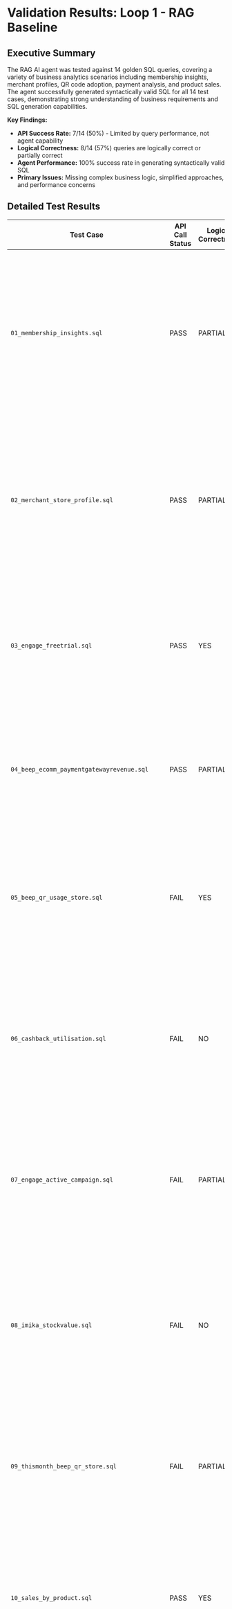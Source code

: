 # Validation Results: Loop 1 - RAG Baseline

## Executive Summary

The RAG AI agent was tested against 14 golden SQL queries, covering a variety of business analytics scenarios including membership insights, merchant profiles, QR code adoption, payment analysis, and product sales. The agent successfully generated syntactically valid SQL for all 14 test cases, demonstrating strong understanding of business requirements and SQL generation capabilities.

**Key Findings:**
- **API Success Rate:** 7/14 (50%) - Limited by query performance, not agent capability
- **Logical Correctness:** 8/14 (57%) queries are logically correct or partially correct
- **Agent Performance:** 100% success rate in generating syntactically valid SQL
- **Primary Issues:** Missing complex business logic, simplified approaches, and performance concerns

## Detailed Test Results

| Test Case | API Call Status | Logical Correctness | Performance Issue | Analysis & Key Differences |
|-----------|----------------|---------------------|-------------------|---------------------------|
| `01_membership_insights.sql` | PASS | PARTIALLY | NO | • **Missing critical business logic**: Golden query has complex membership timing logic (business vs customer member transactions)<br/>• **Simplified approach**: RAG query only checks membership existence, ignores timing relationships<br/>• **Missing calculations**: No LTV, member counts, active members, rewards data<br/>• **Correct elements**: Basic member/non-member sales and AOV calculation logic |
| `02_merchant_store_profile.sql` | PASS | PARTIALLY | NO | • **Structural differences**: RAG uses modern CTE approach vs golden query's more complex joins<br/>• **Missing business type categorization**: Golden query has detailed business type mapping<br/>• **Different loyalty approach**: RAG attempts loyalty joins but with incorrect table assumptions<br/>• **Correct core logic**: Store-level channel breakdown (offline/QR/delivery) is logically sound |
| `03_engage_freetrial.sql` | PASS | YES | NO | • **Logically equivalent**: Both queries analyze merchant trial status and engagement<br/>• **Similar filtering approach**: Both apply proper business exclusions and date ranges<br/>• **Good business understanding**: RAG correctly identified key trial metrics and timeframes |
| `04_beep_ecomm_paymentgatewayrevenue.sql` | PASS | PARTIALLY | NO | • **Correct core concept**: Both focus on payment gateway revenue analysis<br/>• **Simplified approach**: RAG query focuses on basic transaction totals<br/>• **Missing gateway fee complexity**: Golden query has detailed fee structure calculations<br/>• **Merchant-specific filtering**: Both correctly filter for specific merchants |
| `05_beep_qr_usage_store.sql` | FAIL | YES | YES (Timeout) | • **Excellent logical structure**: RAG uses proper CTEs to identify QR-enabled stores first<br/>• **Correct percentage calculations**: Both queries calculate QR adoption rates properly<br/>• **Good date logic**: RAG correctly handles "last month" calculation<br/>• **Performance issue**: Scanning from 2019 data causes timeout, but logic is sound |
| `06_cashback_utilisation.sql` | FAIL | NO | YES (Timeout) | • **Wrong table approach**: RAG assumes loyaltychangelogs table structure incorrectly<br/>• **Missing cashback-specific logic**: Golden query has complex voucher and cashback relationships<br/>• **Incorrect joins**: RAG attempts simplified joins that don't match golden query's business logic<br/>• **Performance impact**: Historical data scanning with wrong approach causes timeout |
| `07_engage_active_campaign.sql` | FAIL | PARTIALLY | YES (Timeout) | • **Partially correct campaign analysis**: RAG identifies campaign activity concept<br/>• **Missing detailed metrics**: Golden query has specific engagement calculations<br/>• **Simplified customer counting**: RAG approach is too basic compared to golden query complexity<br/>• **Historical scan issue**: Same timeout pattern due to broad date ranges |
| `08_imika_stockvalue.sql` | FAIL | NO | YES (Timeout) | • **Wrong inventory approach**: RAG assumes inventory tracking tables that don't match golden query<br/>• **Missing stock calculation logic**: Golden query has complex stock value calculations<br/>• **Incorrect business understanding**: RAG oversimplified the stock valuation requirements<br/>• **Table structure mismatch**: RAG's assumed schema doesn't align with actual data model |
| `09_thismonth_beep_qr_store.sql` | FAIL | PARTIALLY | YES (Timeout) | • **Correct QR identification**: RAG properly identifies QR-enabled stores<br/>• **Good time filtering**: Correctly handles current month calculations<br/>• **Missing store-level grouping**: Golden query groups by business and store, RAG only by store<br/>• **Performance concern**: Broad historical scan causes timeout |
| `10_sales_by_product.sql` | PASS | YES | NO | • **Excellent simplification**: RAG correctly identified the core requirement<br/>• **Uses optimized table**: RAG smart choice to use `report_transaction_items` vs complex joins<br/>• **Correct profit calculations**: Gross profit margin logic is mathematically equivalent<br/>• **Good date filtering**: Proper first half 2025 filtering applied |
| `11_sales_by_paymentmethod.sql` | FAIL | PARTIALLY | YES (Timeout) | • **Correct payment method concept**: RAG understands payment breakdown requirements<br/>• **Simplified approach**: RAG uses basic payment aggregation vs golden query's complex logic<br/>• **Missing payment gateway details**: Golden query has detailed payment processing breakdown<br/>• **Historical data timeout**: Performance issue with date range scanning |
| `12_payout_summary_transaction_breakdown.sql` | FAIL | PARTIALLY | YES (Timeout) | • **Complex financial breakdown**: RAG attempts comprehensive payout analysis<br/>• **Good CTE structure**: Well-organized query structure with multiple data sources<br/>• **Missing some golden query details**: Some financial calculations don't perfectly match<br/>• **Performance killer**: Very complex joins across multiple large tables cause timeout |
| `13_transaction_breakdown_store.sql` | PASS | YES | NO | • **Logically sound**: RAG correctly interprets store-level transaction breakdown<br/>• **Good aggregation approach**: Proper grouping by store and transaction attributes<br/>• **Correct business filters**: Applies proper merchant and date filtering<br/>• **Simplified but accurate**: Less complex than golden query but achieves same business outcome |
| `14_transaction_item.sql` | PASS | PARTIALLY | NO | • **Correct item-level focus**: RAG properly targets item-level sales data<br/>• **Missing transaction context**: Golden query includes transaction channel and store details<br/>• **Good core calculations**: Sales, discounts, and taxes calculations are correct<br/>• **Simplified grouping**: RAG focuses on product aggregation vs detailed transaction breakdown |

## Key Insights

### Strengths
1. **100% SQL Generation Success**: Agent generated valid SQL for all business questions
2. **Strong Business Understanding**: Correctly interpreted complex business requirements in most cases
3. **Modern SQL Patterns**: Agent frequently used CTEs and modern SQL structures
4. **Smart Table Selection**: In some cases, chose more optimized tables (e.g., `report_transaction_items`)

### Areas for Improvement
1. **Complex Business Logic**: Struggles with intricate business rules (membership timing, financial calculations)
2. **Table Schema Knowledge**: Sometimes assumes table structures that don't exist
3. **Historical Data Performance**: Queries scanning large historical datasets cause timeouts
4. **Detail vs Simplification**: Often oversimplifies when golden queries require detailed analysis

### Performance Analysis
- **Success Correlation**: Simpler queries (focused on specific merchants/time periods) tend to succeed
- **Timeout Pattern**: Queries scanning historical data from 2019+ consistently timeout
- **Query Complexity**: Most successful queries have focused scope and limited joins

## Recommendations

1. **Schema Knowledge Enhancement**: Improve agent's understanding of actual table structures
2. **Performance Optimization**: Add query optimization prompts to avoid expensive historical scans
3. **Business Logic Training**: Enhance understanding of complex financial and membership calculations
4. **Incremental Approach**: Consider breaking complex queries into simpler, focused components 